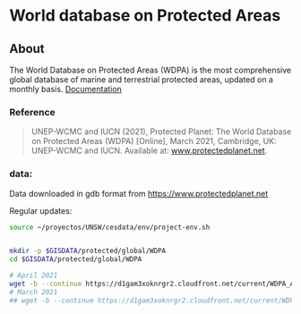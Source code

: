 # World database on Protected Areas

## About

The World Database on Protected Areas (WDPA) is the most comprehensive global database of marine and terrestrial protected areas, updated on a monthly basis.
[Documentation](http://pp-import-production.s3.amazonaws.com/WDPA_Manual_1_5.pdf)


### Reference
> UNEP-WCMC and IUCN (2021), Protected Planet: The World Database on Protected Areas (WDPA) [Online], March 2021, Cambridge, UK: UNEP-WCMC and IUCN. Available at: www.protectedplanet.net.

### data:

Data downloaded in gdb format from https://www.protectedplanet.net

Regular updates:

```sh
source ~/proyectos/UNSW/cesdata/env/project-env.sh


mkdir -p $GISDATA/protected/global/WDPA
cd $GISDATA/protected/global/WDPA

# April 2021
wget -b --continue https://d1gam3xoknrgr2.cloudfront.net/current/WDPA_Apr2021_Public.zip
# March 2021
## wget -b --continue https://d1gam3xoknrgr2.cloudfront.net/current/WDPA_Mar2021_Public.zip

```
